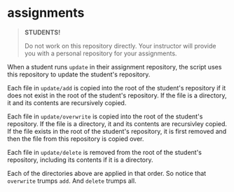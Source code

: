 # assignments

> **STUDENTS!**
>
> Do not work on this repository directly.
> Your instructor will provide you with a personal
> repository for your assignments.

When a student runs `update` in their assignment
repository, the script uses this repository to
update the student's repository.

Each file in `update/add` is copied into the root
of the student's repository if it does not
exist in the root of the student's repository.
If the file is a directory, it and its contents are
recursively copied.

Each file in `update/overwrite` is copied into the
root of the student's repository. If the file is
a directory, it and its contents are recursivley copied.
If the file exists in the root of the student's repository,
it is first removed and then the file from this repository
is copied over.

Each file in `update/delete` is removed from the
root of the student's repository, including its
contents if it is a directory.

Each of the directories above are applied in that order.
So notice that `overwrite` trumps `add`. And `delete`
trumps all.
